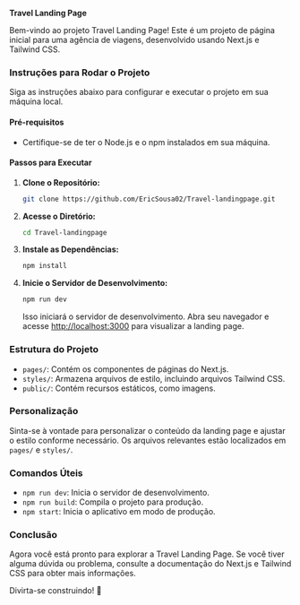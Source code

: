 **Travel Landing Page**

Bem-vindo ao projeto Travel Landing Page! Este é um projeto de página inicial para uma agência de viagens, desenvolvido usando Next.js e Tailwind CSS.

### Instruções para Rodar o Projeto

Siga as instruções abaixo para configurar e executar o projeto em sua máquina local.

#### Pré-requisitos

- Certifique-se de ter o Node.js e o npm instalados em sua máquina.

#### Passos para Executar

1. **Clone o Repositório:**
   ```bash
   git clone https://github.com/EricSousa02/Travel-landingpage.git
   ```

2. **Acesse o Diretório:**
   ```bash
   cd Travel-landingpage
   ```

3. **Instale as Dependências:**
   ```bash
   npm install
   ```

4. **Inicie o Servidor de Desenvolvimento:**
   ```bash
   npm run dev
   ```

   Isso iniciará o servidor de desenvolvimento. Abra seu navegador e acesse [http://localhost:3000](http://localhost:3000) para visualizar a landing page.

### Estrutura do Projeto

- `pages/`: Contém os componentes de páginas do Next.js.
- `styles/`: Armazena arquivos de estilo, incluindo arquivos Tailwind CSS.
- `public/`: Contém recursos estáticos, como imagens.

### Personalização

Sinta-se à vontade para personalizar o conteúdo da landing page e ajustar o estilo conforme necessário. Os arquivos relevantes estão localizados em `pages/` e `styles/`.

### Comandos Úteis

- `npm run dev`: Inicia o servidor de desenvolvimento.
- `npm run build`: Compila o projeto para produção.
- `npm start`: Inicia o aplicativo em modo de produção.

### Conclusão

Agora você está pronto para explorar a Travel Landing Page. Se você tiver alguma dúvida ou problema, consulte a documentação do Next.js e Tailwind CSS para obter mais informações.

Divirta-se construindo! 🚀
